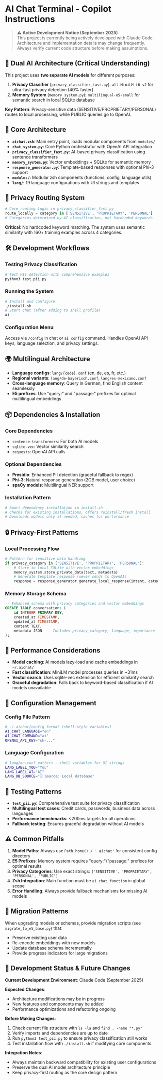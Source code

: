 # AI Chat Terminal - Copilot Instructions

> **⚠️ Active Development Notice (September 2025)**  
> This project is currently being actively developed with Claude Code. Architecture and implementation details may change frequently. Always verify current code structure before making assumptions.

## 🧠 Dual AI Architecture (Critical Understanding)

This project uses **two separate AI models** for different purposes:

1. **Privacy Classifier** (`privacy_classifier_fast.py`): `all-MiniLM-L6-v2` for ultra-fast privacy detection (40% faster)
2. **Memory System** (`memory_system.py`): `multilingual-e5-small` for semantic search in local SQLite database

**Key Pattern**: Privacy-sensitive data (SENSITIVE/PROPRIETARY/PERSONAL) routes to local processing, while PUBLIC queries go to OpenAI.

## 📁 Core Architecture

- **`aichat.zsh`**: Main entry point, loads modular components from `modules/`
- **`chat_system.py`**: Core Python orchestrator with OpenAI API integration
- **`privacy_classifier_fast.py`**: AI-based privacy classification using sentence transformers
- **`memory_system.py`**: Vector embeddings + SQLite for semantic memory
- **`response_generator.py`**: Template-based responses with optional Phi-3 support
- **`modules/`**: Modular zsh components (functions, config, language utils)
- **`lang/`**: 19 language configurations with UI strings and templates

## 🔑 Privacy Routing System

```python
# Core routing logic in privacy_classifier_fast.py
route_locally = category in ['SENSITIVE', 'PROPRIETARY', 'PERSONAL']
# Categories determined by AI classification, not hardcoded keywords
```

**Critical**: No hardcoded keyword matching. The system uses semantic similarity with 160+ training examples across 4 categories.

## 🛠️ Development Workflows

### Testing Privacy Classification
```bash
# Test PII detection with comprehensive examples
python3 test_pii.py
```

### Running the System
```bash
# Install and configure
./install.sh
# Start chat (after adding to shell profile)
ai
```

### Configuration Menu
Access via `/config` in chat or `ai config` command. Handles OpenAI API keys, language selection, and privacy settings.

## 🌍 Multilingual Architecture

- **Language configs**: `lang/{code}.conf` (en, de, es, fr, etc.)
- **Regional variants**: `lang/de-bayerisch.conf`, `lang/es-mexicano.conf`
- **Cross-language memory**: Query in German, find English content seamlessly
- **E5 prefixes**: Use "query:" and "passage:" prefixes for optimal multilingual embeddings

## 📦 Dependencies & Installation

### Core Dependencies
- `sentence-transformers`: For both AI models
- `sqlite-vec`: Vector similarity search
- `requests`: OpenAI API calls

### Optional Dependencies
- **Presidio**: Enhanced PII detection (graceful fallback to regex)
- **Phi-3**: Natural response generation (2GB model, user choice)
- **spaCy models**: Multilingual NER support

### Installation Pattern
```bash
# Smart dependency installation in install.sh
# Checks for existing installations, offers reinstall/fresh install
# Downloads models only if needed, caches for performance
```

## 🔒 Privacy-First Patterns

### Local Processing Flow
```python
# Pattern for sensitive data handling
if privacy_category in ['SENSITIVE', 'PROPRIETARY', 'PERSONAL']:
    # Store in local SQLite with vector embeddings
    memory_system.store_private_data(text, metadata)
    # Generate template response (never sends to OpenAI)
    response = response_generator.generate_local_response(intent, category)
```

### Memory Storage Schema
```sql
-- Enhanced schema with privacy categories and vector embeddings
CREATE TABLE conversations (
    id INTEGER PRIMARY KEY,
    created_at TIMESTAMP,
    updated_at TIMESTAMP,
    content TEXT,
    metadata JSON  -- Includes privacy_category, language, importance
);
```

## 🚀 Performance Considerations

- **Model caching**: AI models lazy-load and cache embeddings in `~/.aichat/`
- **Fast classification**: MiniLM model processes queries in ~31ms
- **Vector search**: Uses sqlite-vec extension for efficient similarity search
- **Graceful degradation**: Falls back to keyword-based classification if AI models unavailable

## 🔧 Configuration Management

### Config File Pattern
```bash
# ~/.aichat/config format (shell-style variables)
AI_CHAT_LANGUAGE="en"
AI_CHAT_COMMAND="ai"
OPENAI_API_KEY="sk-..."
```

### Language Configuration
```bash
# lang/en.conf pattern - shell variables for UI strings
LANG_LABEL_YOU="You"
LANG_LABEL_AI="AI"
LANG_DB_SOURCE="🗄️ Source: Local database"
```

## 🧪 Testing Patterns

- **`test_pii.py`**: Comprehensive test suite for privacy classification
- **Multilingual test cases**: Credit cards, passwords, business data across languages
- **Performance benchmarks**: <200ms targets for all operations
- **Fallback testing**: Ensures graceful degradation without AI models

## ⚠️ Common Pitfalls

1. **Model Paths**: Always use `Path.home() / '.aichat'` for consistent config directory
2. **E5 Prefixes**: Memory system requires "query:"/"passage:" prefixes for optimal results
3. **Privacy Categories**: Use exact strings: `['SENSITIVE', 'PROPRIETARY', 'PERSONAL', 'PUBLIC']`
4. **Zsh Integration**: Main function must be `ai_chat_function` in global scope
5. **Error Handling**: Always provide fallback mechanisms for missing AI models

## 🔄 Migration Patterns

When upgrading models or schemas, provide migration scripts (see `migrate_to_e5_base.py`) that:
- Preserve existing user data
- Re-encode embeddings with new models
- Update database schema incrementally
- Provide progress indicators for large migrations

## 🚧 Development Status & Future Changes

**Current Development Environment**: Claude Code (September 2025)

**Expected Changes**:
- Architecture modifications may be in progress
- New features and components may be added
- Performance optimizations and refactoring ongoing

**Before Making Changes**:
1. Check current file structure with `ls -la` and `find . -name "*.py"`
2. Verify imports and dependencies are up to date
3. Run `python3 test_pii.py` to ensure privacy classification still works
4. Test installation flow with `./install.sh` if modifying core components

**Integration Notes**:
- Always maintain backward compatibility for existing user configurations
- Preserve the dual AI model architecture principle
- Keep privacy-first routing as the core design pattern